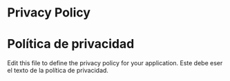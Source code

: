# Privacy Policy
# Política de privacidad

Edit this file to define the privacy policy for your application.
Este debe eser el texto de la política de privacidad.
